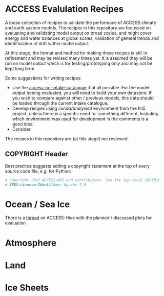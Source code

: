 # ACCESS Evalulation Recipes

A loose collection of recipes to validate the performace of ACCESS climate and earth system models. The recipes in this repository are focussed on evaluating and validating model output on broad scales, and might cover energy and water balances at global scales, validation of general trends and identificiation of drift within model output.

At this stage, the format and method for making these recipes is still in refinement and may be revised many times yet. It is assumed they will be run on model output which is for testing/prototyping only and may not be kept long term.

Some suggestions for writing recipes:
- Use the [access-nri-intake-catalogue](https://github.com/ACCESS-NRI/access-nri-intake-catalog/) if at all possible. For the model output beeing evaluated, you will need to build your own datastore. If you wish to compare against other / previous models, this data should be loaded through the current intake catalogue.
- Develop recipes using _conda/analysis3_ environment from the hh5 project, unless there is a specific need for something different. Including which environment was used for development in the comments is a good idea.
- Consider 

The recipes in this repository are (at this stage) not reviewed.

## COPYRIGHT Header

Best practice suggests adding a copyright statement at the top of every source code file, e.g. for Python:
```python
# Copyright 2022 ACCESS-NRI and contributors. See the top-level COPYRIGHT file for details.
# SPDX-License-Identifier: Apache-2.0
```


# Ocean / Sea Ice

There is a [thread](https://forum.access-hive.org.au/t/access-om3-evaluation/1462) on ACCESS-Hive with the planned / discussed plots for evaluation

# Atmosphere

# Land

# Ice Sheets

